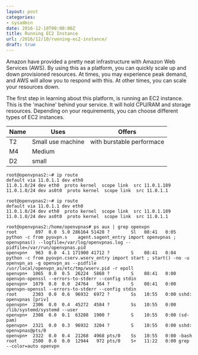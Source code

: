 ```yaml
---
layout: post
categories:
- sysadmin
date: 2016-12-10T00:00:00Z
title: Running EC2 Instance
url: /2016/12/10/running-ec2-instance/
draft: true
---
```


Amazon have provided a pretty neat infrastructure with Amazon Web Services (AWS). By using this as a platform, you can quickly scale up and down provisioned resources. At times, you may experience peak demand, and AWS will allow you to respond with this. At other times, you can scale your resources down.

The first step in learning about this platform, is running an EC2 instance. This is the 'machine' behind your service. It will hold CPU/RAM and storage resources. Depending on your requirements, you can choose different types of EC2 instances.



Name  | Uses              | Offers                   
------|-------------------|--------------------------  
 T2   | Small use machine | with burstable performace 
 M4   | Medium            |                          
 D2   | small 		  |

    root@openvpnas2:~# ip route
    default via 11.0.1.1 dev eth0 
    11.0.1.0/24 dev eth0  proto kernel  scope link  src 11.0.1.189 
    11.0.1.0/24 dev as0t0  proto kernel  scope link  src 11.0.1.1

    root@openvpnas2:~# ip route
    default via 11.0.1.1 dev eth0 
    11.0.1.0/24 dev eth0  proto kernel  scope link  src 11.0.1.189 
    11.0.1.0/24 dev as0t0  proto kernel  scope link  src 11.0.1.1

    root@openvpnas2:/home/openvpnas# ps aux | grep openvpn
    root       897  0.0  5.0 286164 51428 ?        Sl   08:41   0:05 python -c from pyovpn.s    agent.sagent_entry import openvpnas ; openvpnas() --logfile=/var/log/openvpnas.log --pidfile=/var/run/openvpnas.pid
    openvpn+   963  0.0  4.1 171900 41712 ?        S    08:41   0:04 python -c from pyovpn.cserv.wserv_entry import start ; start() -no -u openvpn_as -g openvpn_as --pidfile /usr/local/openvpn_as/etc/tmp/wserv.pid -r epoll
    openvpn+  1065  0.0  0.5  26224  5860 ?        S    08:41   0:00 openvpn-openssl --errors-to-stderr --config stdin
    openvpn+  1079  0.0  0.0  24764   564 ?        S    08:41   0:00 openvpn-openssl --errors-to-stderr --config stdin
    root      2303  0.0  0.6  96932  6972 ?        Ss   10:55   0:00 sshd: openvpnas [priv]
    openvpn+  2306  0.0  0.4  45272  4584 ?        Ss   10:55   0:00 /lib/systemd/systemd --user
    openvpn+  2308  0.0  0.1  63208  1900 ?        S    10:55   0:00 (sd-pam)
    openvpn+  2321  0.0  0.3  96932  3204 ?        S    10:55   0:00 sshd: openvpnas@pts/0
    openvpn+  2322  0.0  0.4  21268  4968 pts/0    Ss   10:55   0:00 -bash
    root      2500  0.0  0.0  12944   972 pts/0    S+   11:22   0:00 grep --color=auto openvpn
